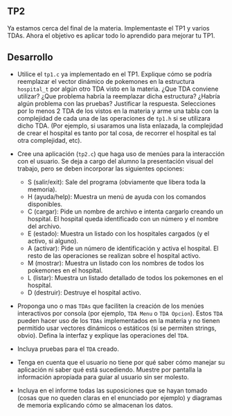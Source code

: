 ## TP2

Ya estamos cerca del final de la materia. Implementaste el TP1 y varios TDAs. Ahora el objetivo es aplicar todo lo aprendido para mejorar tu TP1.


## Desarrollo

- Utilice el `tp1.c` ya implementado en el TP1. Explique cómo se podría reemplazar el vector dinámico de pokemones en la estructura `hospital_t` por algún otro TDA visto en la materia. ¿Que TDA conviene utilizar? ¿Que problema habría la reemplazar dicha estructura? ¿Habría algún problema con las pruebas? Justificar la respuesta. Selecciones por lo menos 2 TDA de los vistos en la materia y arme una tabla con la complejidad de cada una de las operaciones de `tp1.h` si se utilizara dicho TDA. (Por ejemplo, si usaramos una lista enlazada, la complejidad de crear el hospital es tanto por tal cosa, de recorrer el hospital es tal otra complejidad, etc).

- Cree una aplicación (`tp2.c`) que haga uso de menúes para la interacción con el usuario. Se deja a cargo del alumno la presentación visual del trabajo, pero se deben incorporar las siguientes opciones:
  - S (salir/exit): Sale del programa (obviamente que libera toda la memoria).
  - H (ayuda/help): Muestra un menú de ayuda con los comandos disponibles.
  - C (cargar): Pide un nombre de archivo e intenta cargarlo creando un hospital. El hospital queda identificado con un número y el nombre del archivo.
  - E (estado): Muestra un listado con los hospitales cargados (y el activo, si alguno).
  - A (activar): Pide un número de identificación y activa el hospital. El resto de las operaciones se realizan sobre el hospital activo.
  - M (mostrar): Muestra un listado con los nombres de todos los pokemones en el hospital.
  - L (listar): Muestra un listado detallado de todos los pokemones en el hospital.
  - D (destruir): Destruye el hospital activo.

- Proponga uno o mas `TDAs` que faciliten la creación de los menúes interactivos por consola (por ejemplo, `TDA Menu` o `TDA Opcion`). Estos `TDA` pueden hacer uso de los `TDAs` implementados en la materia y no tienen permitido usar vectores dinámicos o estáticos (si se permiten strings, obvio). Defina la interfaz y explique las operaciones del `TDA`.

- Incluya pruebas para el `TDA` creado.

- Tenga en cuenta que el usuario no tiene por qué saber cómo manejar su aplicación ni saber qué está sucediendo. Muestre por pantalla la información apropiada para guiar al usuario sin ser molesto.

- Incluya en el informe todas las suposiciones que se hayan tomado (cosas que no queden claras en el enunciado por ejemplo) y diagramas de memoria explicando cómo se almacenan los datos.
